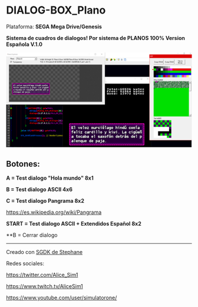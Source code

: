 # DIALOG-BOX_Plano

Plataforma: **SEGA Mega Drive/Genesis**

**Sistema de cuadros de dialogos! Por sistema de PLANOS 100% Version Española V.1.0**

![Dialogo](https://raw.githubusercontent.com/alicesim1/DIALOG-BOX_Plano/master/temp/Captura.PNG)

## Botones: ##

**A = Test dialogo "Hola mundo" 8x1**

**B = Test dialogo ASCII 4x6**

**C = Test dialogo Pangrama 8x2**

https://es.wikipedia.org/wiki/Pangrama

**START = Test dialogo ASCII + Extendidos Español 8x2**


**B = Cerrar dialogo

----------------------------------------------------------

Creado con [SGDK de Stephane](https://github.com/Stephane-D/SGDK)


Redes sociales:

https://twitter.com/Alice_Sim1

https://www.twitch.tv/AliceSim1

https://www.youtube.com/user/simulatorone/
